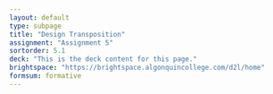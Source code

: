 ```yaml
---
layout: default
type: subpage
title: "Design Transposition"
assignment: "Assignment 5"
sortorder: 5.1
deck: "This is the deck content for this page."
brightspace: "https://brightspace.algonquincollege.com/d2l/home"
formsum: formative
---
```


